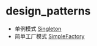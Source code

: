 # design_patterns

- 单例模式 [Singleton](/code/Singleton)
- 简单工厂模式 [SimpleFactory](/code/SimpleFactory)
